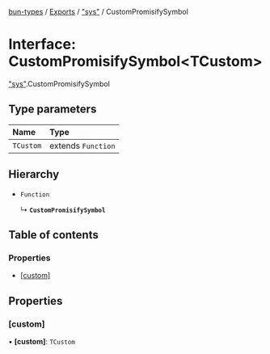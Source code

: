[bun-types](https://github.com/oven-sh/bun-types/blob/master/api-docs/README.md) / [Exports](https://github.com/oven-sh/bun-types/blob/master/api-docs/modules.md) / ["sys"](https://github.com/oven-sh/bun-types/blob/master/api-docs/modules/sys_.md) / CustomPromisifySymbol

# Interface: CustomPromisifySymbol<TCustom\>

["sys"](https://github.com/oven-sh/bun-types/blob/master/api-docs/modules/sys_.md).CustomPromisifySymbol

## Type parameters

| Name | Type |
| :------ | :------ |
| `TCustom` | extends `Function` |

## Hierarchy

- `Function`

  ↳ **`CustomPromisifySymbol`**

## Table of contents

### Properties

- [[custom]](https://github.com/oven-sh/bun-types/blob/master/api-docs/interfaces/sys_.CustomPromisifySymbol.md#[custom])

## Properties

### [custom]

• **[custom]**: `TCustom`
